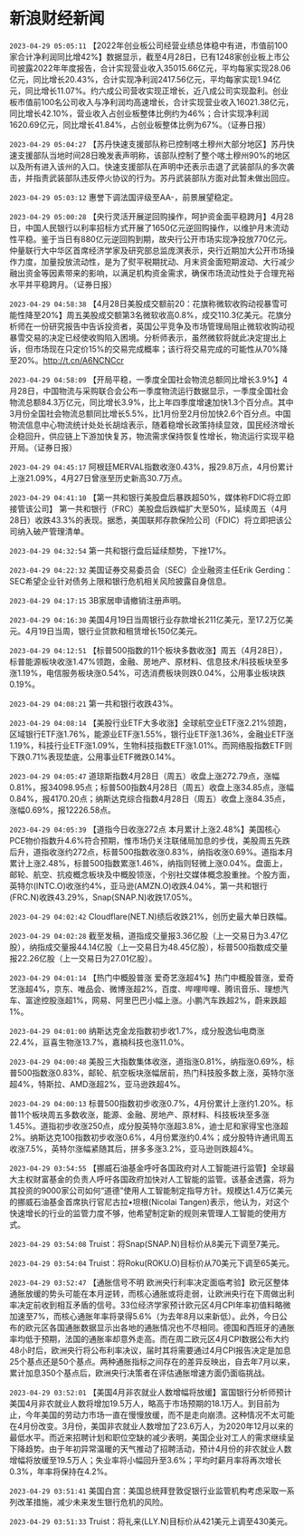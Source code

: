 # 新浪财经新闻
`2023-04-29 05:05:11` 【2022年创业板公司经营业绩总体稳中有进，市值前100家合计净利润同比增42%】数据显示，截至4月28日，已有1248家创业板上市公司披露2022年年度报告，合计实现营业收入35015.66亿元，平均每家实现28.06亿元，同比增长20.43%，合计实现净利润2417.56亿元，平均每家实现1.94亿元，同比增长11.07%。约六成公司营收实现正增长，近八成公司实现盈利。创业板市值前100名公司收入与净利润均高速增长，合计实现营业收入16021.38亿元，同比增长42.10%，营业收入占创业板整体比例约为46%；合计实现净利润1620.69亿元，同比增长41.84%，占创业板整体比例为67%。（证券日报）

`2023-04-29 05:04:27` 【苏丹快速支援部队称已控制喀土穆州大部分地区】苏丹快速支援部队当地时间28日晚发表声明称，该部队控制了整个喀土穆州90%的地区以及所有进入该州的入口。快速支援部队在声明中还表示击退了武装部队的多次袭击，并指责武装部队违反停火协议的行为。苏丹武装部队方面对此暂未做出回应。

`2023-04-29 05:03:12` 惠誉下调法国评级至AA-，前景展望稳定。

`2023-04-29 05:00:28` 【央行灵活开展逆回购操作，呵护资金面平稳跨月】4月28日，中国人民银行以利率招标方式开展了1650亿元逆回购操作，以维护月末流动性平稳。鉴于当日有880亿元逆回购到期，故央行公开市场实现净投放770亿元。仲量联行大中华区首席经济学家及研究部总监庞溟表示，央行近期加大公开市场操作力度，加量投放流动性，是为了熨平税期扰动、月末资金面短期波动、大行减少融出资金等因素带来的影响，以满足机构资金需求，确保市场流动性处于合理充裕水平并平稳跨月。（证券日报）

`2023-04-29 04:58:38` 【4月28日美股成交额前20：花旗称微软收购动视暴雪可能性降至20%】周五美股成交额第3名微软收高0.8%，成交110.3亿美元。花旗分析师在一份研究报告中告诉投资者，英国公平竞争及市场管理局阻止微软收购动视暴雪交易的决定已经使收购陷入困境。分析师表示，虽然微软将就此决定提出上诉，但市场现在只定价15%的交易完成概率；该行将交易完成的可能性从70%降至20%。http://t.cn/A6NCNCcr

`2023-04-29 04:58:09` 【开局平稳，一季度全国社会物流总额同比增长3.9%】4月28日，中国物流与采购联合会公布一季度物流运行数据显示，一季度全国社会物流总额84.3万亿元，同比增长3.9%，比上年四季度增速加快1.3个百分点。其中3月份全国社会物流总额同比增长5.5%，比1月份至2月份加快2.6个百分点。中国物流信息中心物流统计处处长胡焓表示，随着稳增长政策持续显效，国民经济增长企稳回升，供应链上下游加快复苏，物流需求保持恢复性增长，物流运行实现平稳开局。（证券日报）

`2023-04-29 04:45:17` 阿根廷MERVAL指数收涨0.43%，报29.8万点，4月份累计上涨21.09%，4月27日曾涨至历史新高30.7万点。

`2023-04-29 04:41:10` 【第一共和银行美股盘后暴跌超50%，媒体称FDIC将立即接管该公司】 第一共和银行（FRC）美股盘后跌幅扩大至50%，延续周五（4月28日）收跌43.3%的表现。据悉，美国联邦存款保险公司（FDIC）将立即把该公司纳入破产管理清单。

`2023-04-29 04:32:54` 第一共和银行盘后延续颓势，下挫17%。

`2023-04-29 04:22:32` 美国证券交易委员会（SEC）企业融资主任Erik Gerding：SEC希望企业针对债务上限和银行危机相关风险披露自身信息。

`2023-04-29 04:17:15` 3B家居申请撤销注册声明。

`2023-04-29 04:16:30` 美国4月19日当周银行业存款增长211亿美元，至17.2万亿美元。4月19日当周，银行业贷款和租赁增长150亿美元。

`2023-04-29 04:12:51` 【标普500指数的11个板块多数收涨】周五（4月28日），标普能源板块收涨1.47%领跑，金融、房地产、原材料、信息技术/科技板块至多涨1.19%，电信服务板块涨0.54%，可选消费板块则跌0.04%，公用事业板块跌0.19%。

`2023-04-29 04:08:21` 第一共和银行收跌43%。

`2023-04-29 04:08:14` 【美股行业ETF大多收涨】全球航空业ETF涨2.21%领跑，区域银行ETF涨1.76%，能源业ETF涨1.55%，银行业ETF涨1.36%，金融业ETF涨1.19%，科技行业ETF涨1.09%，生物科技指数ETF涨1.01%。而网络股指数ETF则下跌0.71%表现垫底，公用事业ETF微跌0.14%。

`2023-04-29 04:05:47` 道琼斯指数4月28日（周五）收盘上涨272.79点，涨幅0.81%，报34098.95点；标普500指数4月28日（周五）收盘上涨34.85点，涨幅0.84%，报4170.20点；纳斯达克综合指数4月28日（周五）收盘上涨84.35点，涨幅0.69%，报12226.58点。

`2023-04-29 04:05:39` 【道指今日收涨272点 本月累计上涨2.48%】美国核心PCE物价指数升4.6%符合预期，惟市场仍关注联储局加息的步伐，美股周五先跌后升，道指收涨约272点，标普500指数收涨0.83%，纳指收涨0.69%。道指本月累计上涨2.48%，标普500指数累涨1.46%，纳指则轻微上涨0.04%。盘面上，邮轮、航空、抗疫概念板块及中概股领涨，个别社交媒体概念股重挫。个股方面，英特尔(INTC.O)收涨约4%，亚马逊(AMZN.O)收跌4.04%，第一共和银行(FRC.N)收跌43.29%，Snap(SNAP.N)收跌17.05%。

`2023-04-29 04:02:42` Cloudflare(NET.N)绩后收跌21%，创历史最大单日跌幅。

`2023-04-29 04:02:28` 截至发稿，道指成交量报3.36亿股（上一交易日为3.47亿股），纳指成交量报44.14亿股（上一交易日为48.45亿股），标普500指数成交量报22.26亿股（上一交易日为27.01亿股）。

`2023-04-29 04:01:14` 【热门中概股普涨 爱奇艺涨超4%】热门中概股普涨，爱奇艺涨超4%，京东、唯品会、微博涨超2%，百度、哔哩哔哩、腾讯音乐、理想汽车、富途控股涨超1%，网易、阿里巴巴小幅上涨。小鹏汽车跌超2%，蔚来跌超1%。

`2023-04-29 04:01:00` 纳斯达克金龙指数初步收1.7%，成分股逸仙电商涨22.4%，亘喜生物涨13.7%，嘉楠科技也涨11.0%。

`2023-04-29 04:00:48` 美股三大指数集体收涨，道指涨0.81%，纳指涨0.69%，标普500指数涨0.83%，邮轮、航空板块涨幅居前，热门科技股多数上涨，英特尔涨超4%，特斯拉、AMD涨超2%，亚马逊跌超4%。

`2023-04-29 04:00:13` 标普500指数初步收涨0.7%，4月份累计上涨约1.20%。标普11个板块周五多数收涨，能源、金融、房地产、原材料、科技板块至多涨1.45%。道指初步收涨250点，成分股英特尔涨超3.8%，迪士尼和家得宝也涨超2%。纳斯达克100指数初步收涨0.6%，4月份累涨约0.4%；成分股特许通讯周五收涨7.5%，英特尔涨幅紧随其后，拼多多涨3.2%，亚马逊则跌超4%。

`2023-04-29 03:54:55` 【挪威石油基金呼吁各国政府对人工智能进行监管】全球最大主权财富基金的负责人呼吁各国政府加快对人工智能的监管。该基金透露，将为其投资的9000家公司如何“道德”使用人工智能制定指导方针。规模达1.4万亿美元的挪威石油基金首席执行官尼古拉•坦根(Nicolai Tangen)表示，他认为，对这个快速增长的行业的监管力度不够，他希望制定新的规则来管理人工智能的使用方式。

`2023-04-29 03:54:08` Truist：将Snap(SNAP.N)目标价从8美元下调至7美元。

`2023-04-29 03:54:04` Truist：将Roku(ROKU.O)目标价从70美元下调至65美元。

`2023-04-29 03:52:47` 【通胀信号不明 欧洲央行利率决定面临考验】欧元区整体通胀放缓的势头可能在本月逆转，而核心通胀或将走弱，让欧洲央行在下周做出利率决定前收到相互矛盾的信号。33位经济学家预计欧元区4月CPI年率初值料略微加速至7%，而核心通胀年率将录得5.6%（为去年8月以来新低）。此外，今日公布的欧元区各国通胀数据显示出各地的通胀情况也不尽相同。德国和西班牙的通胀率均低于预期，法国的通胀率却意外走高。而在周二欧元区4月CPI数据公布大约48小时后，欧洲央行将公布利率决议，届时其将需要通过4月CPI报告决定是加息25个基点还是50个基点。两种通胀指标之间存在的差异反映出，自去年7月以来，累计加息350个基点后，欧洲央行决策者在评估通胀增速方面仍面临挑战。

`2023-04-29 03:52:01` 【美国4月非农就业人数增幅将放缓】富国银行分析师预计美国4月非农就业人数将增加19.5万人，略高于市场预期的18.1万人。到目前为止，今年美国的劳动力市场一直在慢慢放缓，而不是走向崩溃。这种情况不太可能在4月份改变。3月份，美国非农就业人数增加了23.6万人，为2020年12月以来的最低水平。而近来招聘计划和职位空缺的减少表明，美国企业对工人的需求继续呈下降趋势。由于年初异常温暖的天气推动了招聘活动，预计4月份的非农就业人数增幅将放缓至19.5万人；失业率将小幅回升至3.6%；平均时薪月率将再次增长0.3%，年率将保持在4.2%。

`2023-04-29 03:51:41` 美国白宫：美国总统拜登敦促银行业监管机构考虑采取一系列改革措施，减少未来发生银行危机的风险。

`2023-04-29 03:51:33` Truist：将礼来(LLY.N)目标价从421美元上调至430美元。

